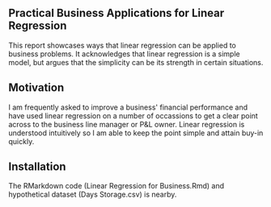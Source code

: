 ## Practical Business Applications for Linear Regression

This report showcases ways that linear regression can be applied to business problems. It acknowledges that linear regression is a simple model, but argues that the simplicity can be its strength in certain situations.



## Motivation

I am frequently asked to improve a business' financial performance and have used linear regression on a number of occassions to get a clear point across to the business line manager or P&L owner. Linear regression is understood intuitively so I am able to keep the point simple and attain buy-in quickly. 


## Installation

The RMarkdown code (Linear Regression for Business.Rmd) and hypothetical dataset (Days Storage.csv) is nearby. 


